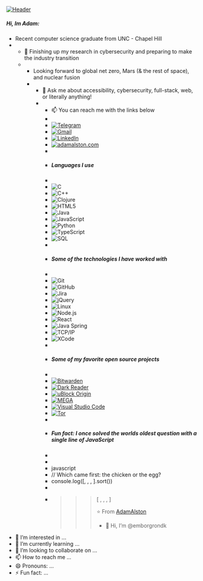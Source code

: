 [![Header](https://github.com/adamalston/adamalston/raw/master/profile.gif)](https://www.adamalston.com/)

##### Hi, Im Adam:

- Recent computer science graduate from UNC - Chapel Hill
- - :test_tube: Finishing up my research in cybersecurity and preparing to make the industry transition
  - -  Looking forward to global net zero, Mars (& the rest of space), and nuclear fusion
    -  - :speech_balloon: Ask me about accessibility, cybersecurity, full-stack, web, or literally anything!
       - - :mailbox: You can reach me with the links below
         -
         - [![Telegram](https://img.shields.io/badge/-TELEGRAM-2CA5E0?style=for-the-badge&logo=telegram&logoColor=white)](https://t.me/adamalston)
         - [![Gmail](https://img.shields.io/badge/-GMAIL-D14836?style=for-the-badge&logo=gmail&logoColor=white)](mailto:aalston9@gmail.com)
         - [![LinkedIn](https://img.shields.io/badge/-LINKEDIN-0077B5?style=for-the-badge&logo=linkedin&logoColor=white)](https://www.linkedin.com/in/adammalston/)
         - [![adamalston.com](https://img.shields.io/badge/-ADAMALSTON.COM-000000?style=for-the-badge&logo=react&logoColor=white)](https://www.adamalston.com/)
         -
         - ##### Languages I use
         -
         - ![C](https://img.shields.io/badge/-C-000000?style=flat&logo=c)
         - ![C++](https://img.shields.io/badge/-C++-000000?style=flat&logo=c%2B%2B)
         - ![Clojure](https://img.shields.io/badge/-Clojure-000000?style=flat&logo=clojure)
         - ![HTML5](https://img.shields.io/badge/-HTML5-000000?style=flat&logo=html5)
         - ![Java](https://img.shields.io/badge/-Java-000000?style=flat&logo=java)
         - ![JavaScript](https://img.shields.io/badge/-JavaScript-000000?style=flat&logo=javascript)
         - ![Python](https://img.shields.io/badge/-Python-000000?style=flat&logo=python)
         - ![TypeScript](https://img.shields.io/badge/-TypeScript-000000?style=flat&logo=typescript)
         - ![SQL](https://img.shields.io/badge/-SQL-000000?style=flat&logo=postgresql)
         -
         - ##### Some of the technologies I have worked with
         -
         - ![Git](https://img.shields.io/badge/-Git-222222?style=flat&logo=git&logoColor=F05032)
         - ![GitHub](https://img.shields.io/badge/-GitHub-222222?style=flat&logo=github&logoColor=181717)
         - ![Jira](https://img.shields.io/badge/-Jira-222222?style=flat&logo=jira-software&logoColor=white&logoColor=0052CC)
         - ![jQuery](https://img.shields.io/badge/-jQuery-222222?style=flat&logo=jQuery&logoColor=0769AD)
         - ![Linux](https://img.shields.io/badge/-Linux-222222?style=flat&logo=linux&logoColor=FCC624)
         - ![Node.js](https://img.shields.io/badge/-Node.js-222222?style=flat&logo=node.js&logoColor=339933)
         - ![React](https://img.shields.io/badge/-React-222222?style=flat&logo=React&logoColor=61DAFB)
         - ![Java Spring](https://img.shields.io/badge/-Spring-222222?style=flat&logo=spring&logoColor=6DB33F)
         - ![TCP/IP](https://img.shields.io/badge/-TCP/IP-222222?style=flat&logo=cisco&logoColor=white)
         - ![XCode](https://img.shields.io/badge/-XCode-222222?style=flat&logo=XCode&logoColor=1575F9)
         -
         - ##### Some of my favorite open source projects
         -
         - [![Bitwarden](https://img.shields.io/badge/-Bitwarden-444444?style=flat&logo=bitwarden&logoColor=175DDC)](https://github.com/bitwarden)
         - [![Dark Reader](https://img.shields.io/badge/-Dark&#32;Reader-444444?style=flat&logo=Dark-Reader&logoColor=2f7485)](https://github.com/darkreader/darkreader)
         - [![uBlock Origin](https://img.shields.io/badge/-uBlock&#32;Origin-444444?style=flat&logo=UBlock-Origin&logoColor=800000)](https://github.com/gorhill/uBlock)
         - [![MEGA](https://img.shields.io/badge/-MEGA-444444?style=flat&logo=mega&logoColor=D9272E)](ttps://github.com/meganz/)
         - [![Visual Studio Code](https://img.shields.io/badge/-VSCode-444444?style=flat&logo=visual-studio-code&logoColor=007ACC)](https://github.com/microsoft/vscode)
         - [![Tor](https://img.shields.io/badge/-Tor-444444?style=flat&logo=tor&logoColor=7E4798)](https://www.torproject.org/)
         -
         - ##### Fun fact: I once solved the worlds oldest question with a single line of JavaScript
         - <!-- wi*quL3fcV -->
         -
         - javascript
         - // Which came first: the chicken or the egg?
         - console.log([, , , ].sort())
         -
         - >>> [ , , ,  ]
           >>>
           >>>
           >>> ⭐️ From [AdamAlston](https://github.com/adamalston)
           >>> - 👋 Hi, I’m @emborgrondk
- 👀 I’m interested in ...
- 🌱 I’m currently learning ...
- 💞️ I’m looking to collaborate on ...
- 📫 How to reach me ...
- 😄 Pronouns: ...
- ⚡ Fun fact: ...

<!---
emborgrondk/emborgrondk is a ✨ special ✨ repository because its `README.md` (this file) appears on your GitHub profile.
You can click the Preview link to take a look at your changes.
--->
